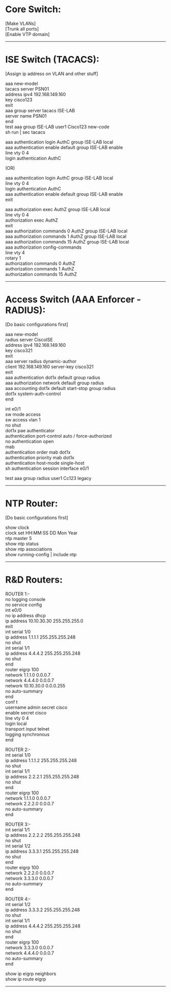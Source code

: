 # Core Switch:

[Make VLANs]  
[Trunk all ports]  
[Enable VTP domain]  

---

# ISE Switch (TACACS):

[Assign ip address on VLAN and other stuff]

aaa new-model  
tacacs server PSN01  
address ipv4 192.168.149.160    
key cisco123  
exit  
aaa group server tacacs ISE-LAB  
server name PSN01  
end  
test aaa group ISE-LAB user1 Cisco123 new-code  
sh run | sec tacacs  

aaa authentication login AuthC group ISE-LAB local  
aaa authentication enable default group ISE-LAB enable  
line vty 0 4  
login authentication AuthC  

(OR)

aaa authentication login AuthC group ISE-LAB local  
line vty 0 4  
login authentication AuthC  
aaa authentication enable default group ISE-LAB enable  
exit  

aaa authorization exec AuthZ group ISE-LAB local  
line vty 0 4  
authorization exec AuthZ  
exit  
aaa authorization commands 0 AuthZ group ISE-LAB local    
aaa authorization commands 1 AuthZ group ISE-LAB local   
aaa authorization commands 15 AuthZ group ISE-LAB local  
aaa authorization config-commands  
line vty 4  
rotary 1  
authorization commands 0 AuthZ  
authorization commands 1 AuthZ  
authorization commands 15 AuthZ  

---

# Access Switch (AAA Enforcer - RADIUS):

[Do basic configurations first]

aaa new-model  
radius server CiscoISE  
address ipv4 192.168.149.160	  
key cisco321  
exit  
aaa server radius dynamic-author  
client 192.168.149.160 server-key cisco321  
exit   
aaa authentication dot1x default group radius  
aaa authorization network default group radius  
aaa accounting dot1x default start-stop group radius  
dot1x system-auth-control  
end  

int e0/1   
sw mode access  
sw access vlan 1  
no shut  
dot1x pae authenticator   
authentication port-control auto / force-authorized  
no authentication open  
mab  
authentication order mab dot1x  
authentication priority mab dot1x  
authentication host-mode single-host  
sh authentication session interface e0/1  

test aaa group radius user1 Cc123 legacy  

---

# NTP Router:

[Do basic configurations first]

show clock  
clock set HH:MM:SS DD Mon Year  
ntp master 5  
show ntp status  
show ntp associations  
show running-config | include ntp  

---

# R&D Routers:

ROUTER 1:-  
no logging console  
no service config  
int e0/0  
no ip address dhcp  
ip address 10.10.30.30 255.255.255.0  
exit  
int serial 1/0  
ip address 1.1.1.1 255.255.255.248  
no shut   
int serial 1/1  
ip address 4.4.4.2 255.255.255.248  
no shut   
end  
router eigrp 100  
network 1.1.1.0 0.0.0.7  
network 4.4.4.0 0.0.0.7  
network 10.10.30.0 0.0.0.255  
no auto-summary  
end  
conf t  
username admin secret cisco  
enable secret cisco  
line vty 0 4   
login local  
transport input telnet   
logging synchronous  
end  

ROUTER 2:-  
int serial 1/0  
ip address 1.1.1.2 255.255.255.248  
no shut  
int serial 1/1  
ip address 2.2.2.1 255.255.255.248  
no shut  
end  
router eigrp 100  
network 1.1.1.0 0.0.0.7  
network 2.2.2.0 0.0.0.7  
no auto-summary  
end  

ROUTER 3:-  
int serial 1/1  
ip address 2.2.2.2 255.255.255.248   
no shut  
int serial 1/2   
ip address 3.3.3.1 255.255.255.248  
no shut  
end  
router eigrp 100  
network 2.2.2.0 0.0.0.7  
network 3.3.3.0 0.0.0.7  
no auto-summary  
end  

ROUTER 4:-  
int serial 1/2  
ip address 3.3.3.2 255.255.255.248  
no shut  
int serial 1/1  
ip address 4.4.4.2 255.255.255.248  
no shut  
end  
router eigrp 100  
network 3.3.3.0 0.0.0.7  
network 4.4.4.0 0.0.0.7  
no auto-summary  
end  

show ip eigrp neighbors  
show ip route eigrp  

---
